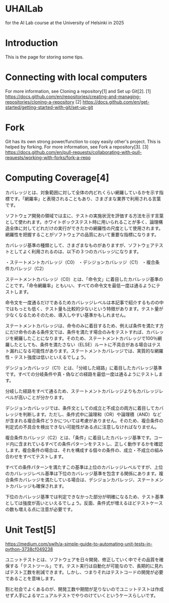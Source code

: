# UHAILab
for the AI Lab course at the University of Helsinki in 2025

# Introduction
This is the page for storing some tips.

# Connecting with local computers
For more information, see Cloning a repository[1] and Set up Git[2].
[1] https://docs.github.com/en/repositories/creating-and-managing-repositories/cloning-a-repository
[2] https://docs.github.com/en/get-started/getting-started-with-git/set-up-git

# Fork
Git has its own strong power/function to copy easily other's project. This is helped by forking. For more information, see Fork a repository[3].
[3] https://docs.github.com/en/pull-requests/collaborating-with-pull-requests/working-with-forks/fork-a-repo

# Computing Coverage[4]
カバレッジとは、対象範囲に対して全体の内どれくらい網羅しているかを示す指標です。「網羅率」と表現されることもあり、さまざまな業界で利用される言葉です。

ソフトウェア開発の領域では主に、テストの実施状況を評価する方法を示す言葉として使われます。ホワイトボックステスト時に用いられることが多く、論理構造全体に対してどれだけの実行ができたかの網羅性の尺度として使用されます。網羅性を把握することがソフトウェアの品質において重要な指標になります。

カバレッジ基準の種類として、さまざまなものがありますが、ソフトウェアテストとしてよく利用されるのは、以下の３つのカバレッジになります。

・ステートメントカバレッジ（C0）
・デシジョンカバレッジ（C1）
・複合条件カバレッジ（C2）

ステートメントカバレッジ（C0）とは、「命令文」に着目したカバレッジ基準のことです。「命令網羅率」ともいい、すべての命令文を最低一度は通るようにテストします。

命令文を一度通るだけであるためカバレッジレベルは本記事で紹介するものの中ではもっとも低く、テスト量も比較的少ないという特徴があります。テスト量が少なくなるためそのため、導入しやすい基準かもしれません。

ステートメントカバレッジは、命令のみに着目するため、例えば条件を満たす方にだけ命令のある条件文では、条件を満たす場合のみをテストすれば、カバレッジを網羅したことになります。そのため、ステートメントカバレッジで100％網羅したとしても、条件を満たさない（ELSE）ルートに不具合がある場合はテスト漏れになる可能性があります。ステートメントカバレッジでは、実質的な網羅性・テスト強度は低いといえるでしょう。

デシジョンカバレッジ（C1）とは、「分岐した経路」に着目したカバレッジ基準です。すべての分岐条件や真・偽などの経路を最低一度は通るようにテストします。

分岐した経路をすべて通るため、ステートメントカバレッジよりもカバレッジレベルが高いことが分かります。

デシジョンカバレッジでは、条件文としての成立と不成立の両方に着目してカバレッジを判断します。ただし、条件式中に論理和（OR）や論理積（AND）などが含まれる複合条件どうかについては考慮がありません。そのため、複合条件の判定式の不具合を検出できない可能性がある点に注意しなければなりません。

複合条件カバレッジ（C2）とは、「条件」に着目したカバレッジ基準です。コード内に含まれているすべての条件パターンをテストし、正しく動作するかを確認します。複合条件の場合は、それを構成する個々の条件の、成立・不成立の組み合わせをすべてテストします。

すべての条件パターンを満たすこの基準は上位のカバレッジレベルですが、上位のカバレッジレベル基準は下位のカバレッジ基準を包含する関係にあります。複合条件カバレッジを満たしている場合は、デシジョンカバレッジ、ステートメントカバレッジも確保されます。

下位のカバレッジ基準では判定できなかった部分が明確になるため、テスト基準としては強度が高いといえるでしょう。反面、条件式が増えるほどテストケースの数も増える点に注意が必要です。

# Unit Test[5]
https://medium.com/swlh/a-simple-guide-to-automating-unit-tests-in-python-3738cf049238

ユニットテストとは、ソフトウェアを日々開発、修正していく中でその品質を確保する「テストツール」です。テスト実行は自動化が可能なので、長期的に見ればテスト工数を削減できます。しかし、つまりそれはテストコードの開発が必要であることを意味します。

割と社会でよくあるのが、開発工数や期間が足りないのでユニットテストは作成せず人手によるマニュアルテストでやりのけていくというケースらしいです。

